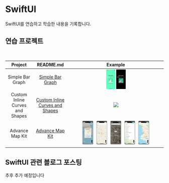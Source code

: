 # SwiftUI
SwiftUI를 연습하고 학습한 내용을 기록합니다.


## 연습 프로젝트
<br>

|       Project       |     README.md     |   Example   |
| :---: | :---: | :---: |
|    Simple Bar Graph      |   [Simple Bar Graph](https://github.com/dev-Lena/SwiftUI/tree/main/ChartPractice)     | <img src = "https://github.com/dev-Lena/SwiftUI/raw/main/ChartPractice/Media/swiftui_chart_light_mode.gif" width = "10%">  <img src = "https://github.com/dev-Lena/SwiftUI/raw/main/ChartPractice/Media/swiftui_chart_dark_mode.gif" width = "10%">|
|   Custom Inline Curves and Shapes  |  [Custom Inline Curves and Shapes](https://github.com/dev-Lena/SwiftUI/tree/main/CustomInlineCurvesAndShapes)     | <img src = "https://github.com/dev-Lena/SwiftUI/raw/main/CustomInlineCurvesAndShapes/Media/CustomInlineCurvesAndShapes.gif" width = "12%">  |
|   Advance Map Kit  |  [Advance Map Kit](https://github.com/dev-Lena/SwiftUI/tree/main/AdvanceMapKit)     | <img src = "https://github.com/dev-Lena/SwiftUI/raw/main/AdvanceMapKit/Media/LocationPermission.png" width = "14%"> <img src = "https://github.com/dev-Lena/SwiftUI/raw/main/AdvanceMapKit/Media/LocationPin.png" width = "14%"> <img src = "https://github.com/dev-Lena/SwiftUI/raw/main/AdvanceMapKit/Media/HybridMapType.png" width = "14%"> <img src = "https://github.com/dev-Lena/SwiftUI/raw/main/AdvanceMapKit/Media/SearchBar.png" width = "14%"> <img src = "https://github.com/dev-Lena/SwiftUI/raw/main/AdvanceMapKit/Media/SearchResultPin.png" width = "14%">  |


## SwiftUI 관련 블로그 포스팅
추후 추가 예정입니다
